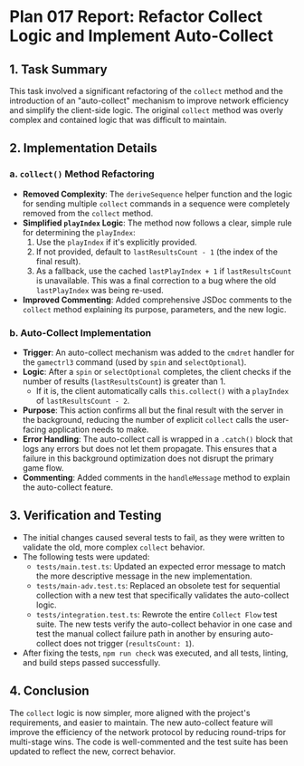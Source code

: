 # Plan 017 Report: Refactor Collect Logic and Implement Auto-Collect

## 1. Task Summary

This task involved a significant refactoring of the `collect` method and the introduction of an "auto-collect" mechanism to improve network efficiency and simplify the client-side logic. The original `collect` method was overly complex and contained logic that was difficult to maintain.

## 2. Implementation Details

### a. `collect()` Method Refactoring

- **Removed Complexity**: The `deriveSequence` helper function and the logic for sending multiple `collect` commands in a sequence were completely removed from the `collect` method.
- **Simplified `playIndex` Logic**: The method now follows a clear, simple rule for determining the `playIndex`:
  1.  Use the `playIndex` if it's explicitly provided.
  2.  If not provided, default to `lastResultsCount - 1` (the index of the final result).
  3.  As a fallback, use the cached `lastPlayIndex + 1` if `lastResultsCount` is unavailable. This was a final correction to a bug where the old `lastPlayIndex` was being re-used.
- **Improved Commenting**: Added comprehensive JSDoc comments to the `collect` method explaining its purpose, parameters, and the new logic.

### b. Auto-Collect Implementation

- **Trigger**: An auto-collect mechanism was added to the `cmdret` handler for the `gamectrl3` command (used by `spin` and `selectOptional`).
- **Logic**: After a `spin` or `selectOptional` completes, the client checks if the number of results (`lastResultsCount`) is greater than 1.
  - If it is, the client automatically calls `this.collect()` with a `playIndex` of `lastResultsCount - 2`.
- **Purpose**: This action confirms all but the final result with the server in the background, reducing the number of explicit `collect` calls the user-facing application needs to make.
- **Error Handling**: The auto-collect call is wrapped in a `.catch()` block that logs any errors but does not let them propagate. This ensures that a failure in this background optimization does not disrupt the primary game flow.
- **Commenting**: Added comments in the `handleMessage` method to explain the auto-collect feature.

## 3. Verification and Testing

- The initial changes caused several tests to fail, as they were written to validate the old, more complex `collect` behavior.
- The following tests were updated:
  - `tests/main.test.ts`: Updated an expected error message to match the more descriptive message in the new implementation.
  - `tests/main-adv.test.ts`: Replaced an obsolete test for sequential collection with a new test that specifically validates the auto-collect logic.
  - `tests/integration.test.ts`: Rewrote the entire `Collect Flow` test suite. The new tests verify the auto-collect behavior in one case and test the manual collect failure path in another by ensuring auto-collect does not trigger (`resultsCount: 1`).
- After fixing the tests, `npm run check` was executed, and all tests, linting, and build steps passed successfully.

## 4. Conclusion

The `collect` logic is now simpler, more aligned with the project's requirements, and easier to maintain. The new auto-collect feature will improve the efficiency of the network protocol by reducing round-trips for multi-stage wins. The code is well-commented and the test suite has been updated to reflect the new, correct behavior.
